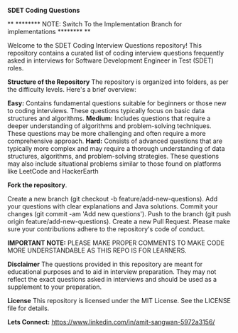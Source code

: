 **SDET Coding Questions**

**  ********  NOTE: Switch To the Implementation Branch for implementations  ******** **

Welcome to the SDET Coding Interview Questions repository! 
This repository contains a curated list of coding interview questions frequently asked in interviews for Software Development Engineer in Test (SDET) roles.





**Structure of the Repository**
The repository is organized into folders, as per the difficulty levels. Here's a brief overview:

**Easy:** Contains fundamental questions suitable for beginners or those new to coding interviews. These questions typically focus on basic data structures and algorithms.
**Medium:** Includes questions that require a deeper understanding of algorithms and problem-solving techniques. These questions may be more challenging and often require a more comprehensive approach.
**Hard:** Consists of advanced questions that are typically more complex and may require a thorough understanding of data structures, algorithms, and problem-solving strategies. These questions may also include situational problems similar to those found on platforms like LeetCode and HackerEarth





**Fork the repository**.

Create a new branch (git checkout -b feature/add-new-questions).
Add your questions with clear explanations and Java solutions.
Commit your changes (git commit -am 'Add new questions').
Push to the branch (git push origin feature/add-new-questions).
Create a new Pull Request.
Please make sure your contributions adhere to the repository's code of conduct.



**IMPORTANT NOTE:** PLEASE MAKE PROPER COMMENTS TO MAKE CODE MORE UNDERSTANDABLE AS THIS REPO IS FOR LEARNERS.






**Disclaimer**
The questions provided in this repository are meant for educational purposes and to aid in interview preparation. They may not reflect the exact questions asked in interviews and should be used as a supplement to your preparation.



**License**
This repository is licensed under the MIT License. See the LICENSE file for details.



**Lets Connect:** 
https://www.linkedin.com/in/amit-sangwan-5972a3156/
